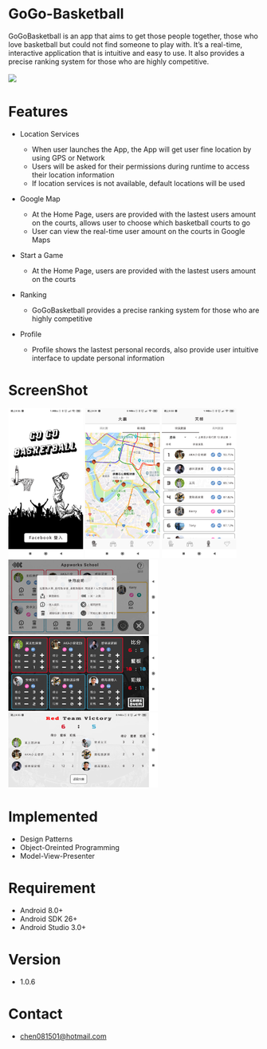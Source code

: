 # GoGo-Basketball
GoGoBasketball is an app that aims to get those people together, those who love basketball but could not find someone to play with. It’s a real-time, interactive application that is intuitive and easy to use. It also provides a precise ranking system for those who are highly competitive.
<br /><br />[<img src="https://play.google.com/intl/en_us/badges/images/generic/en_badge_web_generic.png" width="200">](https://play.google.com/store/apps/details?id=com.kerry.gogobasketball)

# Features

  * Location Services
    * When user launches the App, the App will get user fine location by using GPS or Network
    * Users will be asked for their permissions during runtime to access their location information
    * If location services is not available, default locations will be used



*  Google Map

   * At the Home Page, users are provided with the lastest users amount on the courts, allows user to choose which basketball courts to go
   * User can view the real-time user amount on the courts in Google Maps


* Start a Game

  * At the Home Page, users are provided with the lastest users amount on the courts


* Ranking

  * GoGoBasketball provides a precise ranking system for those who are highly competitive


* Profile

  * Profile shows the lastest personal records, also provide user intuitive interface to update personal information


# ScreenShot
<img src="https://github.com/whogashaga/GoGo-Basketball/blob/refactor_0512/screenshot/1.png" width="150" > <img src="https://github.com/whogashaga/GoGo-Basketball/blob/refactor_0512/screenshot/2.png" width="150" > <img src="https://github.com/whogashaga/GoGo-Basketball/blob/refactor_0512/screenshot/6.png" width="150" > <img src="https://github.com/whogashaga/GoGo-Basketball/blob/refactor_0512/screenshot/3.png" height="150" > <img src="https://github.com/whogashaga/GoGo-Basketball/blob/refactor_0512/screenshot/4.png" height="150" > <img src="https://github.com/whogashaga/GoGo-Basketball/blob/refactor_0512/screenshot/5.png" height="150" >



# Implemented
  * Design Patterns
  * Object-Oreinted Programming
  * Model-View-Presenter

# Requirement
  * Android 8.0+
  * Android SDK 26+
  * Android Studio 3.0+

# Version
  * 1.0.6

# Contact
  * chen081501@hotmail.com
